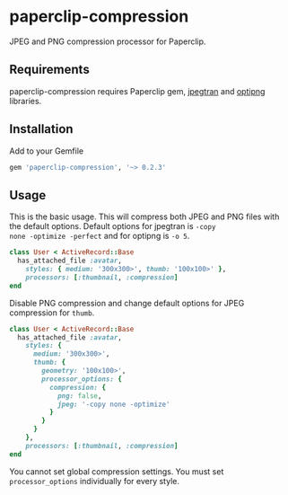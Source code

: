 # paperclip-compression

JPEG and PNG compression processor for Paperclip.

## Requirements

paperclip-compression requires Paperclip gem, [jpegtran](http://jpegclub.org) and [optipng](http://optipng.sourceforge.net/) libraries.

## Installation

Add to your Gemfile

````ruby
gem 'paperclip-compression', '~> 0.2.3'
````

## Usage
This is the basic usage. This will compress both JPEG and PNG files with the default options. Default options for jpegtran is <code>-copy none -optimize -perfect</code> and for optipng is <code>-o 5</code>.

````ruby
class User < ActiveRecord::Base
  has_attached_file :avatar,
    styles: { medium: '300x300>', thumb: '100x100>' },
    processors: [:thumbnail, :compression]
end
````

Disable PNG compression and change default options for JPEG compression for <code>thumb</code>.

````ruby
class User < ActiveRecord::Base
  has_attached_file :avatar,
    styles: {
      medium: '300x300>',
      thumb: {
        geometry: '100x100>',
        processor_options: {
          compression: {
            png: false,
            jpeg: '-copy none -optimize'
          }
        }
      }
    },
    processors: [:thumbnail, :compression]
end
````

You cannot set global compression settings. You must set <code>processor_options</code> individually for every style.
